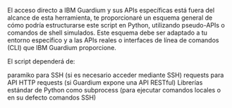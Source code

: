 El acceso directo a IBM Guardium y sus APIs específicas está fuera del alcance de esta herramienta, te proporcionaré un esquema general de cómo podría estructurarse este script en Python, utilizando pseudo-APIs o comandos de shell simulados. Este esquema debe ser adaptado a tu entorno específico y a las APIs reales o interfaces de línea de comandos (CLI) que IBM Guardium proporcione.

El script dependerá de:

paramiko para SSH (si es necesario acceder mediante SSH)
requests para API HTTP requests (si Guardium expone una API RESTful)
Librerías estándar de Python como subprocess (para ejecutar comandos locales o en su defecto comandos SSH)
